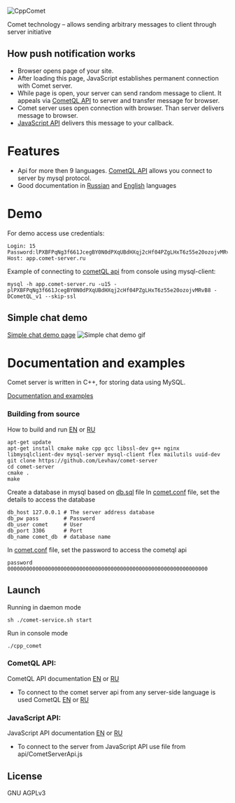 ![CppComet](https://comet-server.com/img/CppComet.png)

Comet technology – allows sending arbitrary messages to client through server initiative

## How push notification works

* Browser opens page of your site.
* After loading this page, JavaScript establishes permanent connection with Comet server.
* While page is open, your server can send random message to client. It appeals via [CometQL API](http://comet-server.org/doku.php/en:comet:cometql) to server and transfer message for browser.
* Comet server uses open connection with browser. Than server delivers message to browser.
* [JavaScript API](http://comet-server.org/doku.php/en:comet:javascript_api) delivers this message to your callback.

# Features

* Api for more then 9 languages. [CometQL API](http://comet-server.org/doku.php/en:comet:cometql) allows you connect to server by mysql protocol.
* Good documentation in [Russian](http://comet-server.org/doku.php/ru) and [English](http://comet-server.org/doku.php/en) languages

# Demo
 
For demo access use credentials:
```
Login: 15
Password:lPXBFPqNg3f661JcegBY0N0dPXqUBdHXqj2cHf04PZgLHxT6z55e20ozojvMRvB8
Host: app.comet-server.ru
```

Example of connecting to [cometQL api](http://comet-server.org/doku.php/en:comet:cometql) from console using mysql-client:
```
mysql -h app.comet-server.ru -u15 -plPXBFPqNg3f661JcegBY0N0dPXqUBdHXqj2cHf04PZgLHxT6z55e20ozojvMRvB8 -DCometQL_v1 --skip-ssl
```
## Simple chat demo

[Simple chat demo page](http://comet-server.com/doc/CometQL/MainPageChat/index.php)
![Simple chat demo gif](https://comet-server.com/doc/CometQL/CometQL-demo.gif)

# Documentation and examples

Comet server is written in C++, for storing data using MySQL.   

[Documentation and examples](http://comet-server.org/)
  
### Building from source

How to build and run [EN](http://comet-server.org/doku.php/en:comet:building-from-source) or [RU](http://comet-server.org/doku.php/comet:building-from-source)

```
apt-get update
apt-get install cmake make cpp gcc libssl-dev g++ nginx libmysqlclient-dev mysql-server mysql-client flex mailutils uuid-dev 
git clone https://github.com/Levhav/comet-server
cd comet-server
cmake .
make
```

Create a database in mysql based on [db.sql](https://github.com/Levhav/comet-server/blob/master/db.sql) file
In [comet.conf](https://github.com/Levhav/comet-server/blob/master/comet.conf) file, set the details to access the database

```
db_host 127.0.0.1 # The server address database
db_pw pass        # Password
db_user comet     # User
db_port 3306      # Port
db_name comet_db  # database name
```

In [comet.conf](https://github.com/Levhav/comet-server/blob/master/comet.conf) file, set the password to access the cometql api
```
password 0000000000000000000000000000000000000000000000000000000000000000 
```

## Launch

Running in daemon mode

```
sh ./comet-service.sh start
```

Run in console mode
```
./cpp_comet
```

### CometQL API: 

CometQL API documentation [EN](http://comet-server.org/doku.php/en:comet:cometql) or [RU](http://comet-server.org/doku.php/comet:cometql)

 - To connect to the comet server api from any server-side language is used CometQL [EN](http://comet-server.org/doku.php/en:comet:cometql) or [RU](http://comet-server.org/doku.php/comet:cometql)
 
### JavaScript API: 

JavaScript API documentation [EN](http://comet-server.org/doku.php/en:comet:javascript_api) or [RU](http://comet-server.org/doku.php/comet:javascript_api)

- To connect to the server from JavaScript API use file from api/CometServerApi.js

License
----

GNU AGPLv3

 
